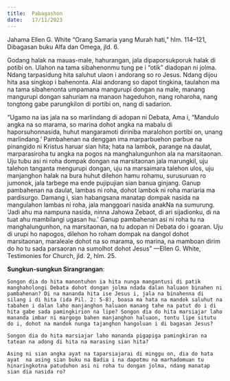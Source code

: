 ```yaml
---
title:  Pabagashon
date:   17/11/2023
---
```


Jahama Ellen G. White “Orang Samaria yang Murah hati,” hlm. 114–121, Dibagasan buku Alfa dan Omega, jld. 6.

Godang halak na mauas-male, hahurangan, jala dipaporsukporuk halak di potibi on. Ulahon na tama sibahenonmu tung pe i “otik” diadopan ni jolma. Ndang tarpasidung hita saluhut ulaon i andorang so ro Jesus. Ndang dijou hita asa singkop i bahenonta. Alai andorang so dapot tingkina, taulahon ma na tama sibahenonta umpamana mangurupi dongan na male, manang mangurupi dongan sahuriam na manaon hageduhon, nang roharoha, nang tongtong gabe parungkilon di portibi on, nang di sadarion.

“Ugamo na ias jala na so marlindang di adopan ni Debata, Ama i, “Mandulo angka na so marama, so marina dohot angka na mabalu di haporsuhonnasida, huhut mangaramoti diriniba maralohon portibi on, unang marlindang.’ Pambahenan na denggan ima marparbuehon parbue na pinangido ni Kristus haruar sian hita; hata na lambok, parange na daulat, marparasiroha tu angka na pogos na manghalungunhon ala na marsitaonan. Uju tubu asi ni roha dompak dongan na marsitaonan jala marungkil, uju talehon tanganta mengurupi dongan, uju na marsaimara talehon ulos, uju manjanghon halak na bura huhut dilehon hamu rohamu, surusuruan ro jumonok, jala tarbege ma ende pujipujian sian banua ginjang. Ganup pambahenan na daulat, lambas ni roha, dohot lambok ni roha mariaria ma pardisurgo. Damang i, sian habangsana manatap dompak nasida na mangulahon lambas ni roha, jala manggoari nasida anakNa na sumurung. ‘Jadi ahu ma nampuna nasida, ninna Jahowa Zebaot, di ari sijadionku, di na tuat ahu mambilangi ugasan hu.’ Ganup pambahenan asi ni roha tu na manghalungunhon, na marsitaonan, na tu adopan ni Debata do i goaran. Uju di urupi ho napogos, dilehon ho roham dompak na dangol dohot marsitaonan, maraleale dohot na so marama, so marina, na mamboan dirim do ho tu sada parsaoran na sumolhot dohot Jesus” —Ellen G. White, Testimonies for Church, jld. 2, hlm. 25.

**Sungkun-sungkun Sirangrangan**:

`Songon dia do hita manontuhon ia hita nunga mangantusi di patik manghaholongi Debata dohot dongan jolma ndada dalan haluaon binahen ni pambahenan? Di na mananda hita ise Jesus i, jala na binahenna di silang i di hita (ida Pil. 2: 5-8), boasa ma hata na mandok saluhut na tabahen i dalan laho manjanghon haluaon manang tahe na patut do i di hita gabe sada pamingkirion na lipe? Songon dia do hita marsiajar laho mananda imbar ni margogo bahen manjanghon haluaon, tontu lipe situtu do i, dohot na mandok nunga tajanghon hangoluan i di bagasan Jesus?`

`Songon dia do hita marsiajar laho mananda pigapiga pamingkiran na tatean na adong di hita na marasing sian hita?`

`Asing ni sian angka ayat na taparsiajarai di minggu on, dia do hata ayat  na asing sian buku na Badia i na dapotmu na marhadomuan tu hinaringkotna patuduhon asi ni roha tu dongan jolma, ndang manatap sian dia nasida ro?`